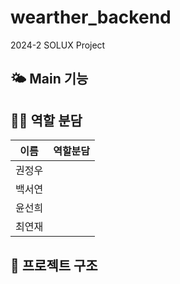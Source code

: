 # wearther_backend
2024-2 SOLUX Project

## 🌤️ Main 기능


## 👩‍💻 역할 분담

| 이름  | 역할분담 |
|-----| ------ |
| 권정우 | |
| 백서연 | |
| 윤선희 | |
| 최연재 |  |


## 🌳 프로젝트 구조